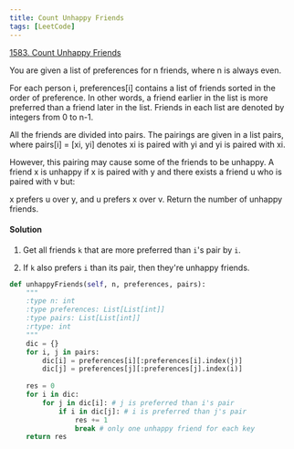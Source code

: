 ```yaml
---
title: Count Unhappy Friends
tags: [LeetCode]
---
```


[1583. Count Unhappy Friends](https://leetcode.com/problems/count-unhappy-friends/)

You are given a list of preferences for n friends, where n is always even.

For each person i, preferences[i] contains a list of friends sorted in the order of preference. In other words, a friend earlier in the list is more preferred than a friend later in the list. Friends in each list are denoted by integers from 0 to n-1.

All the friends are divided into pairs. The pairings are given in a list pairs, where pairs[i] = [xi, yi] denotes xi is paired with yi and yi is paired with xi.

However, this pairing may cause some of the friends to be unhappy. A friend x is unhappy if x is paired with y and there exists a friend u who is paired with v but:

x prefers u over y, and
u prefers x over v.
Return the number of unhappy friends.

#### Solution  
1. Get all friends `k` that are more preferred than `i`'s pair by `i`.

1. If `k` also prefers `i` than its pair, then they're unhappy friends.

```python
def unhappyFriends(self, n, preferences, pairs):
    """
    :type n: int
    :type preferences: List[List[int]]
    :type pairs: List[List[int]]
    :rtype: int
    """
    dic = {}
    for i, j in pairs:
        dic[i] = preferences[i][:preferences[i].index(j)]
        dic[j] = preferences[j][:preferences[j].index(i)]
       
    res = 0
    for i in dic:
        for j in dic[i]: # j is preferred than i's pair
            if i in dic[j]: # i is preferred than j's pair
                res += 1
                break # only one unhappy friend for each key
    return res
```